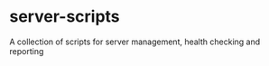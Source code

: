 server-scripts
==============

A collection of scripts for server management, health checking and reporting
